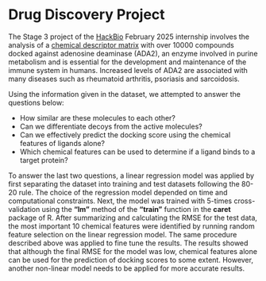 # Drug Discovery Project

The Stage 3 project of the [HackBio](https://thehackbio.com) February 2025 internship involves the analysis of a [chemical descriptor matrix](https://github.com/HackBio-Internship/2025_project_collection/raw/refs/heads/main/Python/Dataset/drug_class_struct.txt) with over 10000 compounds docked against adenosine deaminase (ADA2), an enzyme involved in purine metabolism and is essential for the development and maintenance of the immune system in humans. Increased levels of ADA2 are associated with many diseases such as rheumatoid arthritis, psoriasis and sarcoidosis.

Using the information given in the dataset, we attempted to answer the questions below:

- How similar are these molecules to each other?
- Can we differentiate decoys from the active molecules?
- Can we effectively predict the docking score using the chemical features of ligands alone?
- Which chemical features can be used to determine if a ligand binds to a target protein?


To answer the last two questions, a linear regression model was applied by first separating the dataset into training and test datasets following the 80-20 rule. The choice of the regression model depended on time and computational constraints. Next, the model was trained with 5-times cross-validation using the **“lm”** method of the **“train”** function in the **caret** package of R. After summarizing and calculating the RMSE for the test data, the most important 10 chemical features were identified by running random feature selection on the linear regression model. The same procedure described above was applied to fine tune the results. The results showed that although the final RMSE for the model was low, chemical features alone can be used for the prediction of docking scores to some extent. However, another non-linear model needs to be applied for more accurate results. 
